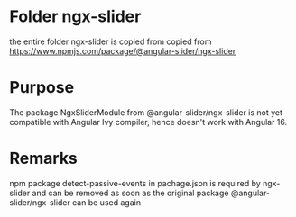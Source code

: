  # Folder ngx-slider 
 the entire folder ngx-slider is copied from copied from https://www.npmjs.com/package/@angular-slider/ngx-slider

 # Purpose
 The package NgxSliderModule from @angular-slider/ngx-slider is not yet compatible with Angular Ivy compiler, hence doesn't work with Angular 16.
 
 # Remarks
 npm package detect-passive-events in pachage.json is required by ngx-slider and can be removed as soon as the original package @angular-slider/ngx-slider can be used again